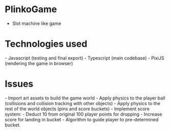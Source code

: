 # PlinkoGame
- Slot machine like game

<h1>Technologies used</h1>
- Javascript (testing and final export)
- Typescript (main codebase)
- PixiJS (rendering the game in browser)

<h1>Issues</h1>
- Import art assets to build the game world
- Apply physics to the player ball (collisions and collision tracking with other objects)
- Apply physics to the rest of the world objects (pins and score buckets)
- Implement score system:
    - Deduct 10 from original 100 player points for dropping
    - Increase score for landing in bucket
    - Algorithm to guide player to pre-determined bucket.
